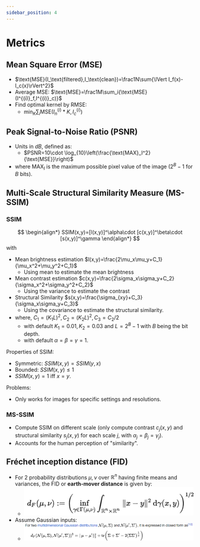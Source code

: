 ```yaml
---
sidebar_position: 4
---
```


# Metrics

## Mean Square Error (MSE)
* $\text{MSE}(I_\text{filtered},I_\text{clean})=\frac1N\sum{\lVert I_f(x)-I_c(x)\rVert^2}$
* Average MSE: $\text{MSE}=\frac1M\sum_i{\text{MSE}(I^{(i)}_f,I^{(i)}_c)}$
* Find optimal kernel by RMSE:
  * $\min_K\sum_i{\text{MSE}(I^{(i)}_n*K,I^{(i)}_c)}$

## Peak Signal-to-Noise Ratio (PSNR)
* Units in $dB$, defined as:
  * $PSNR=10\cdot \log_{10}\left(\frac{\text{MAX}_I^2}{\text{MSE}}\right)$
* where $\text{MAX}_I$ is the maximum possible pixel value of the image ($2^B-1$ for $B$ bits).

## Multi-Scale Structural Similarity Measure (MS-SSIM)
### SSIM
$$
\begin{align*}
SSIM(x,y)=[l(x,y)]^\alpha\cdot [c(x,y)]^\beta\cdot [s(x,y)]^\gamma
\end{align*}
$$
with 
* Mean brightness estimation $l(x,y)=\frac{2\mu_x\mu_y+C_1}{\mu_x^2+\mu_y^2+C_1}$
  * Using mean to estimate the mean brightness
* Mean contrast estimation $c(x,y)=\frac{2\sigma_x\sigma_y+C_2}{\sigma_x^2+\sigma_y^2+C_2}$
  * Using the variance to estimate the contrast
* Structural Similarity $s(x,y)=\frac{\sigma_{xy}+C_3}{\sigma_x\sigma_y+C_3}$
  * Using the covariance to estimate the structural similarity.
* where, $C_1=(K_1 L)^2, C_2=(K_2 L)^2, C_3=C_2/2$
  * with default $K_1=0.01, K_2=0.03$ and $L=2^B-1$ with $B$ being the bit depth.
  * with default $\alpha=\beta=\gamma=1$.

Properties of SSIM:
* Symmetric: $SSIM(x,y)=SSIM(y,x)$
* Bounded: $SSIM(x,y)\leq 1$
* $SSIM(x,y)=1$ iff $x=y$.

Problems:
* Only works for images for specific settings and resolutions.

### MS-SSIM
* Compute SSIM on different scale (only compute contrast $c_j(x,y)$ and structural similarity $s_j(x,y)$ for each scale $j$, with $\alpha_j=\beta_j=\gamma_j$).
* Accounts for the human perception of "similarity".

## Fréchet inception distance (FID)
* For 2 probability distributions $\mu,\nu$ over $\mathbb{R}^n$ having finite means and variances, the FID or **earth-mover distance** is given by:
  * ![alt text](image.png)
* Assume Gaussian inputs:
  * ![alt text](image-1.png)